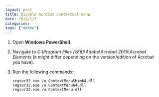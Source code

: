 ```yaml
---
layout: post
title: Disable Acrobat contextual menu
date: 2019/1/7
categories:
tags: ["adobe"]
---
```


1. Open **Windows PowerShell**.

1. Navigate to _C:\Program Files (x86)\Adobe\Acrobat 2015\Acrobat Elements_ (it might differ depending on the version/edition of Acrobat you have).

1. Run the following commands:

    `regsvr32.exe /u ContextMenuShim64.dll`  
    `regsvr32.exe /u ContextMenu64.dll`  
    `regsvr32.exe /u ContextMenu.dll`  
